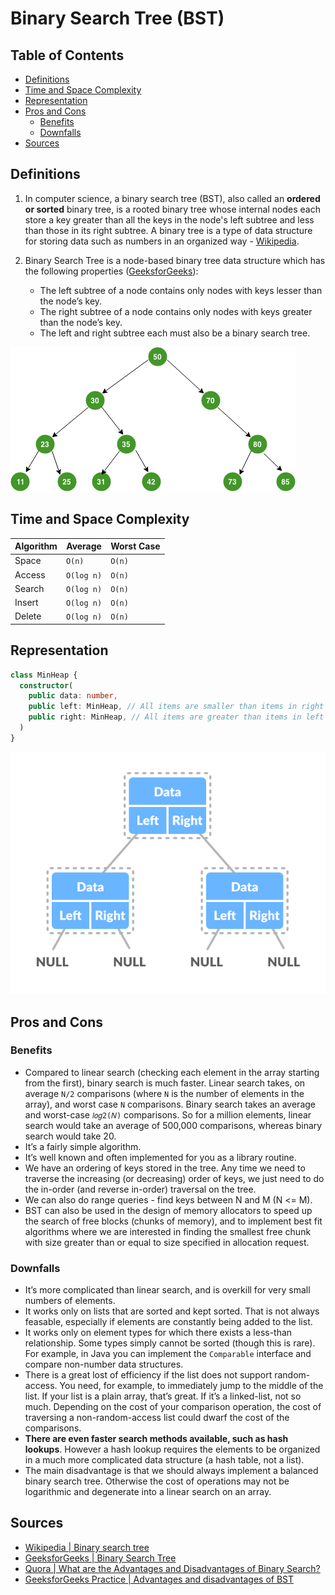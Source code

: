 # Binary Search Tree (BST)

## Table of Contents
- [Definitions](#definitions)
- [Time and Space Complexity](#time-and-space-complexity)
- [Representation](#representation)
- [Pros and Cons](#pros-and-cons)
  * [Benefits](#benefits)
  * [Downfalls](#downfalls)
- [Sources](#sources)

## Definitions
1. In computer science, a binary search tree (BST), also called an **ordered or sorted** binary
tree, is a rooted binary tree whose internal nodes each store a key greater than all the
keys in the node's left subtree and less than those in its right subtree.
A binary tree is a type of data structure for storing data such as numbers in an organized
way - [Wikipedia][1].

2. Binary Search Tree is a node-based binary tree data structure which has the following properties ([GeeksforGeeks][2]):
    * The left subtree of a node contains only nodes with keys lesser than the node’s key.
    * The right subtree of a node contains only nodes with keys greater than the node’s key.
    * The left and right subtree each must also be a binary search tree.

![Binary Search Tree](./resources/binary-search-tree.png)

## Time and Space Complexity

| Algorithm | Average     | Worst Case |
| --------- | -------     | ---------- |
| Space     | `O(n)`      | `O(n)`     |
| Access    | `O(log n)`  | `O(n)`     |
| Search    | `O(log n)`  | `O(n)`     |
| Insert    | `O(log n)`  | `O(n)`     |
| Delete    | `O(log n)`  | `O(n)`     |

## Representation

```typescript
class MinHeap {
  constructor(
    public data: number, 
    public left: MinHeap, // All items are smaller than items in right node
    public right: MinHeap, // All items are greater than items in left node
  )
}
```

![Binary Tree Representation](./resources/binary-tree-representation.png)

## Pros and Cons

### Benefits
- Compared to linear search (checking each element in the array starting from the first),
binary search is much faster. Linear search takes, on average `N/2` comparisons
(where `N` is the number of elements in the array), and worst case `N` comparisons. Binary
search takes an average and worst-case `𝑙𝑜𝑔2(𝑁)` comparisons. So for a million elements, linear search would take an average of 500,000 comparisons, whereas binary search would take 20.
- It’s a fairly simple algorithm.
- It’s well known and often implemented for you as a library routine.
- We have an ordering of keys stored in the tree. Any time we need to traverse the
increasing (or decreasing) order of keys, we just need to do the
in-order (and reverse in-order) traversal on the tree.
- We can also do range queries - find keys between N and M (N <= M).
- BST can also be used in the design of memory allocators to speed up the search of
free blocks (chunks of memory), and to implement best fit algorithms where we are
interested in finding the smallest free chunk with size greater than or equal to
size specified in allocation request.

### Downfalls
- It’s more complicated than linear search, and is overkill for very small numbers of elements.
- It works only on lists that are sorted and kept sorted. That is not always feasable,
especially if elements are constantly being added to the list.
- It works only on element types for which there exists a less-than relationship. Some
types simply cannot be sorted (though this is rare). For example, in Java you can implement
the `Comparable` interface and compare non-number data structures.
- There is a great lost of efficiency if the list does not support random-access. You
need, for example, to immediately jump to the middle of the list. If your list is a
plain array, that’s great. If it’s a linked-list, not so much. Depending on the cost
of your comparison operation, the cost of traversing a non-random-access list could
dwarf the cost of the comparisons.
- **There are even faster search methods available, such as hash lookups**. However a
hash lookup requires the elements to be organized in a much more complicated data
structure (a hash table, not a list).
- The main disadvantage is that we should always implement a balanced binary
search tree. Otherwise the cost of operations may not be logarithmic and degenerate into
a linear search on an array.

## Sources
- [Wikipedia | Binary search tree][1]
- [GeeksforGeeks | Binary Search Tree][2]
- [Quora | What are the Advantages and Disadvantages of Binary Search?][3]
- [GeeksforGeeks Practice | Advantages and disadvantages of BST][4]

[1]: https://en.wikipedia.org/wiki/Binary_search_tree
[2]: https://www.geeksforgeeks.org/binary-search-tree-data-structure/
[3]: https://www.quora.com/What-are-the-advantages-and-disadvantages-of-binary-search
[4]: https://practice.geeksforgeeks.org/problems/advantages-and-disadvantages-of-bst
